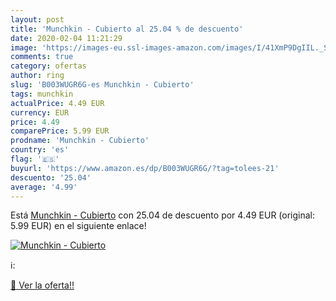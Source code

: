 ```yaml
---
layout: post
title: 'Munchkin - Cubierto al 25.04 % de descuento'
date: 2020-02-04 11:21:29
image: 'https://images-eu.ssl-images-amazon.com/images/I/41XmP9DgIIL._SL200_.jpg'
comments: true
category: ofertas
author: ring
slug: 'B003WUGR6G-es Munchkin - Cubierto'
tags: munchkin
actualPrice: 4.49 EUR
currency: EUR
price: 4.49
comparePrice: 5.99 EUR
prodname: 'Munchkin - Cubierto'
country: 'es'
flag: '🇪🇸'
buyurl: 'https://www.amazon.es/dp/B003WUGR6G/?tag=tolees-21'
descuento: '25.04'
average: '4.99'
---
```


Está [Munchkin - Cubierto](https://www.amazon.es/dp/B003WUGR6G/?tag=tolees-21) con 25.04 de descuento por 4.49 EUR (original: 5.99 EUR) en el siguiente enlace!

[![Munchkin - Cubierto](https://images-eu.ssl-images-amazon.com/images/I/41XmP9DgIIL._SL200_.jpg)](https://www.amazon.es/dp/B003WUGR6G/?tag=tolees-21)

ℹ️:


[🛒 Ver la oferta!!](https://www.amazon.es/dp/B003WUGR6G/?tag=tolees-21)
